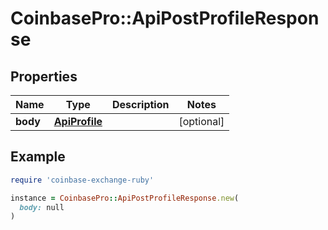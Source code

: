 # CoinbasePro::ApiPostProfileResponse

## Properties

| Name | Type | Description | Notes |
| ---- | ---- | ----------- | ----- |
| **body** | [**ApiProfile**](ApiProfile.md) |  | [optional] |

## Example

```ruby
require 'coinbase-exchange-ruby'

instance = CoinbasePro::ApiPostProfileResponse.new(
  body: null
)
```

